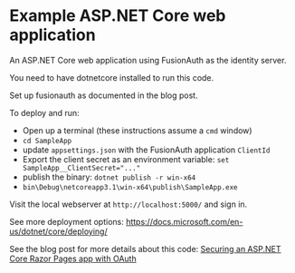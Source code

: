 # Example ASP.NET Core web application
An ASP.NET Core web application using FusionAuth as the identity server.

You need to have dotnetcore installed to run this code.

Set up fusionauth as documented in the blog post. 

To deploy and run:

* Open up a terminal (these instructions assume a `cmd` window)
* `cd SampleApp`
* update `appsettings.json` with the FusionAuth application `ClientId`
* Export the client secret as an environment variable: `set SampleApp__ClientSecret="..."`
* publish the binary: `dotnet publish -r win-x64`
* `bin\Debug\netcoreapp3.1\win-x64\publish\SampleApp.exe`

Visit the local webserver at `http://localhost:5000/` and sign in.

See more deployment options: https://docs.microsoft.com/en-us/dotnet/core/deploying/

See the blog post for more details about this code: [Securing an ASP.NET Core Razor Pages app with OAuth](https://fusionauth.io/blog/2020/05/06/securing-asp-netcore-razor-pages-app-with-oauth)

